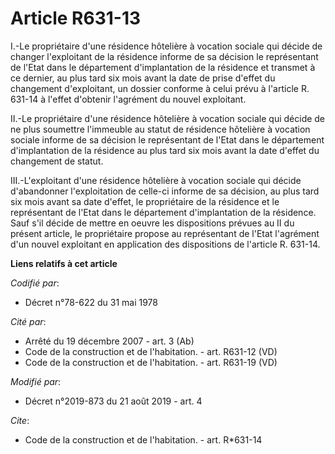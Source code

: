 # Article R631-13

I.-Le propriétaire d'une résidence hôtelière à vocation sociale qui décide de changer l'exploitant de la résidence informe de
sa décision le représentant de l'Etat dans le département d'implantation de la résidence et transmet à ce dernier, au plus
tard six mois avant la date de prise d'effet du changement d'exploitant, un dossier conforme à celui prévu à l'article R.
631-14 à l'effet d'obtenir l'agrément du nouvel exploitant. 

II.-Le propriétaire d'une résidence hôtelière à vocation sociale qui décide de ne plus soumettre l'immeuble au statut de
résidence hôtelière à vocation sociale informe de sa décision le représentant de l'Etat dans le département d'implantation de
la résidence au plus tard six mois avant la date d'effet du changement de statut. 

III.-L'exploitant d'une résidence hôtelière à vocation sociale qui décide d'abandonner l'exploitation de celle-ci informe de
sa décision, au plus tard six mois avant sa date d'effet, le propriétaire de la résidence et le représentant de l'Etat dans
le département d'implantation de la résidence. Sauf s'il décide de mettre en oeuvre les dispositions prévues au II du présent
article, le propriétaire propose au représentant de l'Etat l'agrément d'un nouvel exploitant en application des dispositions
de l'article R. 631-14.

**Liens relatifs à cet article**

_Codifié par_:

  - Décret n°78-622 du 31 mai 1978

_Cité par_:

  - Arrêté du 19 décembre 2007 - art. 3 (Ab)
  - Code de la construction et de l'habitation. - art. R631-12 (VD)
  - Code de la construction et de l'habitation. - art. R631-19 (VD)

_Modifié par_:

  - Décret n°2019-873 du 21 août 2019 - art. 4

_Cite_:

  - Code de la construction et de l'habitation. - art. R*631-14
